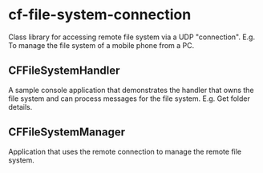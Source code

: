 # cf-file-system-connection

Class library for accessing remote file system via a UDP "connection". E.g. To manage the file system
of a mobile phone from a PC.

CFFileSystemHandler
-------------------
A sample console application that demonstrates the handler that owns the file system and can process
messages for the file system. E.g. Get folder details.

CFFileSystemManager
-------------------
Application that uses the remote connection to manage the remote file system.